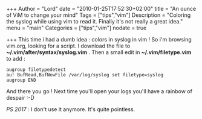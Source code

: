 +++
Author = "Lord"
date = "2010-01-25T17:52:30+02:00"
title = "An ounce of ViM to change your mind"
Tags = ["tips","vim"]
Description = "Coloring the syslog while using vim to read it. Finally it's not really a great idea."
menu = "main"
Categories = ["tips","vim"]
nodate = true

+++
This time i had a dumb idea : colors in syslog in vim ! So i'm browsing vim.org, looking for a script. I download the file to **~/.vim/after/syntax/syslog.vim** . Then a small edit in **~/.vim/filetype.vim** to add :
```
augroup filetypedetect
au! BufRead,BufNewFile /var/log/syslog set filetype=syslog
augroup END
```
And there you go ! Next time you'll open your logs you'll have a rainbow of despair :-D


*PS 2017 :* I don't use it anymore. It's quite pointless.
